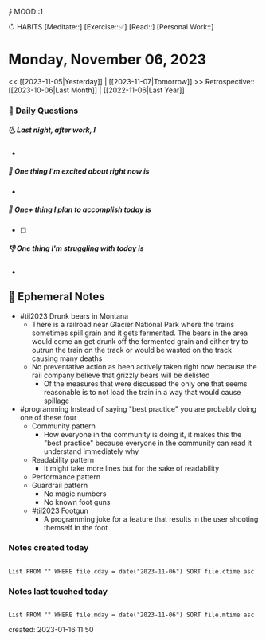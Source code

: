⨑ MOOD::1

↻ HABITS
[Meditate::]
[Exercise::✅]
[Read::]
[Personal Work::]

# Monday, November 06, 2023

\<\< [[2023-11-05|Yesterday]] | [[2023-11-07|Tomorrow]] >>
Retrospective:: [[2023-10-06|Last Month]] | [[2022-11-06|Last Year]]

### 📅 Daily Questions

##### 🌜 Last night, after work, I

-

##### 🙌 One thing I'm excited about right now is

-

##### 🚀 One+ thing I plan to accomplish today is

- [ ]

##### 👎 One thing I'm struggling with today is

-

## 📝 Ephemeral Notes

- #til2023 Drunk bears in Montana
	- There is a railroad near Glacier National Park where the trains sometimes spill grain and it gets fermented. The bears in the area would come an get drunk off the fermented grain and either try to outrun the train on the track or would be wasted on the track causing many deaths
	- No preventative action as been actively taken right now because the rail company believe that grizzly bears will be delisted
		- Of the measures that were discussed the only one that seems reasonable is to not load the train in a way that would cause spillage
- #programming Instead of saying "best practice" you are probably doing one of these four
	- Community pattern
		- How everyone in the community is doing it, it makes this the "best practice" because everyone in the community can read it understand immediately why
	- Readability pattern
		- It might take more lines but for the sake of readability
	- Performance pattern
	- Guardrail pattern
		- No magic numbers
		- No known foot guns
	- #til2023 Footgun
		- A programming joke for a feature that results in the user shooting themself in the foot

### Notes created today

```dataview

List FROM "" WHERE file.cday = date("2023-11-06") SORT file.ctime asc

```

### Notes last touched today

```dataview

List FROM "" WHERE file.mday = date("2023-11-06") SORT file.mtime asc

```

created: 2023-01-16 11:50
